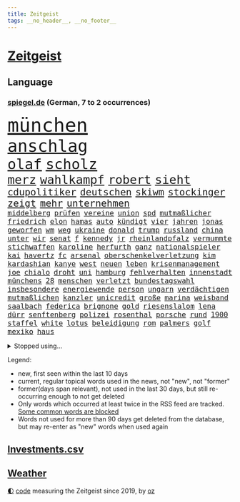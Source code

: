 ```yaml
---
title: Zeitgeist
tags: __no_header__, __no_footer__
---
```


# [Zeitgeist](https://oliz.io/zeitgeist/)

## Language

<h3><a href="https://www.spiegel.de" target="_blank">spiegel.de</a> (German, 7 to 2 occurrences)</h3>
<p style="font-family:monospace">
<span style="font-size:32pt"><a href="news_links.html#münchen" class="current">münchen</a></span>
<br>
<span style="font-size:28pt"><a href="news_links.html#anschlag" class="current">anschlag</a></span>
<br>
<span style="font-size:24pt"><a href="news_links.html#olaf" class="current">olaf</a></span>
<span style="font-size:24pt"><a href="news_links.html#scholz" class="current">scholz</a></span>
<br>
<span style="font-size:20pt"><a href="news_links.html#merz" class="current">merz</a></span>
<span style="font-size:20pt"><a href="news_links.html#wahlkampf" class="current">wahlkampf</a></span>
<span style="font-size:20pt"><a href="news_links.html#robert" class="current">robert</a></span>
<span style="font-size:20pt"><a href="news_links.html#sieht" class="current">sieht</a></span>
<br>
<span style="font-size:16pt"><a href="news_links.html#cdupolitiker" class="current">cdupolitiker</a></span>
<span style="font-size:16pt"><a href="news_links.html#deutschen" class="current">deutschen</a></span>
<span style="font-size:16pt"><a href="news_links.html#skiwm" class="new">skiwm</a></span>
<span style="font-size:16pt"><a href="news_links.html#stockinger" class="current">stockinger</a></span>
<span style="font-size:16pt"><a href="news_links.html#zeigt" class="current">zeigt</a></span>
<span style="font-size:16pt"><a href="news_links.html#mehr" class="current">mehr</a></span>
<span style="font-size:16pt"><a href="news_links.html#unternehmen" class="current">unternehmen</a></span>
<br>
<span style="font-size:12pt"><a href="news_links.html#middelberg" class="new">middelberg</a></span>
<span style="font-size:12pt"><a href="news_links.html#prüfen" class="current">prüfen</a></span>
<span style="font-size:12pt"><a href="news_links.html#vereine" class="current">vereine</a></span>
<span style="font-size:12pt"><a href="news_links.html#union" class="current">union</a></span>
<span style="font-size:12pt"><a href="news_links.html#spd" class="current">spd</a></span>
<span style="font-size:12pt"><a href="news_links.html#mutmaßlicher" class="current">mutmaßlicher</a></span>
<span style="font-size:12pt"><a href="news_links.html#friedrich" class="current">friedrich</a></span>
<span style="font-size:12pt"><a href="news_links.html#elon" class="current">elon</a></span>
<span style="font-size:12pt"><a href="news_links.html#hamas" class="current">hamas</a></span>
<span style="font-size:12pt"><a href="news_links.html#auto" class="current">auto</a></span>
<span style="font-size:12pt"><a href="news_links.html#kündigt" class="current">kündigt</a></span>
<span style="font-size:12pt"><a href="news_links.html#vier" class="current">vier</a></span>
<span style="font-size:12pt"><a href="news_links.html#jahren" class="current">jahren</a></span>
<span style="font-size:12pt"><a href="news_links.html#jonas" class="current">jonas</a></span>
<span style="font-size:12pt"><a href="news_links.html#geworfen" class="current">geworfen</a></span>
<span style="font-size:12pt"><a href="news_links.html#wm" class="current">wm</a></span>
<span style="font-size:12pt"><a href="news_links.html#weg" class="current">weg</a></span>
<span style="font-size:12pt"><a href="news_links.html#ukraine" class="current">ukraine</a></span>
<span style="font-size:12pt"><a href="news_links.html#donald" class="current">donald</a></span>
<span style="font-size:12pt"><a href="news_links.html#trump" class="current">trump</a></span>
<span style="font-size:12pt"><a href="news_links.html#russland" class="current">russland</a></span>
<span style="font-size:12pt"><a href="news_links.html#china" class="current">china</a></span>
<span style="font-size:12pt"><a href="news_links.html#unter" class="current">unter</a></span>
<span style="font-size:12pt"><a href="news_links.html#wir" class="current">wir</a></span>
<span style="font-size:12pt"><a href="news_links.html#senat" class="current">senat</a></span>
<span style="font-size:12pt"><a href="news_links.html#f" class="current">f</a></span>
<span style="font-size:12pt"><a href="news_links.html#kennedy" class="current">kennedy</a></span>
<span style="font-size:12pt"><a href="news_links.html#jr" class="current">jr</a></span>
<span style="font-size:12pt"><a href="news_links.html#rheinlandpfalz" class="current">rheinlandpfalz</a></span>
<span style="font-size:12pt"><a href="news_links.html#vermummte" class="current">vermummte</a></span>
<span style="font-size:12pt"><a href="news_links.html#stichwaffen" class="new">stichwaffen</a></span>
<span style="font-size:12pt"><a href="news_links.html#karoline" class="current">karoline</a></span>
<span style="font-size:12pt"><a href="news_links.html#herfurth" class="new">herfurth</a></span>
<span style="font-size:12pt"><a href="news_links.html#ganz" class="current">ganz</a></span>
<span style="font-size:12pt"><a href="news_links.html#nationalspieler" class="current">nationalspieler</a></span>
<span style="font-size:12pt"><a href="news_links.html#kai" class="current">kai</a></span>
<span style="font-size:12pt"><a href="news_links.html#havertz" class="current">havertz</a></span>
<span style="font-size:12pt"><a href="news_links.html#fc" class="current">fc</a></span>
<span style="font-size:12pt"><a href="news_links.html#arsenal" class="current">arsenal</a></span>
<span style="font-size:12pt"><a href="news_links.html#oberschenkelverletzung" class="new">oberschenkelverletzung</a></span>
<span style="font-size:12pt"><a href="news_links.html#kim" class="current">kim</a></span>
<span style="font-size:12pt"><a href="news_links.html#kardashian" class="new">kardashian</a></span>
<span style="font-size:12pt"><a href="news_links.html#kanye" class="new">kanye</a></span>
<span style="font-size:12pt"><a href="news_links.html#west" class="current">west</a></span>
<span style="font-size:12pt"><a href="news_links.html#neuen" class="current">neuen</a></span>
<span style="font-size:12pt"><a href="news_links.html#leben" class="current">leben</a></span>
<span style="font-size:12pt"><a href="news_links.html#krisenmanagement" class="new">krisenmanagement</a></span>
<span style="font-size:12pt"><a href="news_links.html#joe" class="current">joe</a></span>
<span style="font-size:12pt"><a href="news_links.html#chialo" class="new">chialo</a></span>
<span style="font-size:12pt"><a href="news_links.html#droht" class="current">droht</a></span>
<span style="font-size:12pt"><a href="news_links.html#uni" class="current">uni</a></span>
<span style="font-size:12pt"><a href="news_links.html#hamburg" class="current">hamburg</a></span>
<span style="font-size:12pt"><a href="news_links.html#fehlverhalten" class="current">fehlverhalten</a></span>
<span style="font-size:12pt"><a href="news_links.html#innenstadt" class="current">innenstadt</a></span>
<span style="font-size:12pt"><a href="news_links.html#münchens" class="current">münchens</a></span>
<span style="font-size:12pt"><a href="news_links.html#28" class="current">28</a></span>
<span style="font-size:12pt"><a href="news_links.html#menschen" class="current">menschen</a></span>
<span style="font-size:12pt"><a href="news_links.html#verletzt" class="current">verletzt</a></span>
<span style="font-size:12pt"><a href="news_links.html#bundestagswahl" class="current">bundestagswahl</a></span>
<span style="font-size:12pt"><a href="news_links.html#insbesondere" class="current">insbesondere</a></span>
<span style="font-size:12pt"><a href="news_links.html#energiewende" class="current">energiewende</a></span>
<span style="font-size:12pt"><a href="news_links.html#person" class="current">person</a></span>
<span style="font-size:12pt"><a href="news_links.html#ungarn" class="current">ungarn</a></span>
<span style="font-size:12pt"><a href="news_links.html#verdächtigen" class="current">verdächtigen</a></span>
<span style="font-size:12pt"><a href="news_links.html#mutmaßlichen" class="current">mutmaßlichen</a></span>
<span style="font-size:12pt"><a href="news_links.html#kanzler" class="current">kanzler</a></span>
<span style="font-size:12pt"><a href="news_links.html#unicredit" class="current">unicredit</a></span>
<span style="font-size:12pt"><a href="news_links.html#große" class="current">große</a></span>
<span style="font-size:12pt"><a href="news_links.html#marina" class="current">marina</a></span>
<span style="font-size:12pt"><a href="news_links.html#weisband" class="new">weisband</a></span>
<span style="font-size:12pt"><a href="news_links.html#saalbach" class="new">saalbach</a></span>
<span style="font-size:12pt"><a href="news_links.html#federica" class="new">federica</a></span>
<span style="font-size:12pt"><a href="news_links.html#brignone" class="new">brignone</a></span>
<span style="font-size:12pt"><a href="news_links.html#gold" class="current">gold</a></span>
<span style="font-size:12pt"><a href="news_links.html#riesenslalom" class="current">riesenslalom</a></span>
<span style="font-size:12pt"><a href="news_links.html#lena" class="new">lena</a></span>
<span style="font-size:12pt"><a href="news_links.html#dürr" class="current">dürr</a></span>
<span style="font-size:12pt"><a href="news_links.html#senftenberg" class="new">senftenberg</a></span>
<span style="font-size:12pt"><a href="news_links.html#polizei" class="current">polizei</a></span>
<span style="font-size:12pt"><a href="news_links.html#rosenthal" class="current">rosenthal</a></span>
<span style="font-size:12pt"><a href="news_links.html#porsche" class="current">porsche</a></span>
<span style="font-size:12pt"><a href="news_links.html#rund" class="current">rund</a></span>
<span style="font-size:12pt"><a href="news_links.html#1900" class="current">1900</a></span>
<span style="font-size:12pt"><a href="news_links.html#staffel" class="current">staffel</a></span>
<span style="font-size:12pt"><a href="news_links.html#white" class="current">white</a></span>
<span style="font-size:12pt"><a href="news_links.html#lotus" class="new">lotus</a></span>
<span style="font-size:12pt"><a href="news_links.html#beleidigung" class="current">beleidigung</a></span>
<span style="font-size:12pt"><a href="news_links.html#rom" class="current">rom</a></span>
<span style="font-size:12pt"><a href="news_links.html#palmers" class="new">palmers</a></span>
<span style="font-size:12pt"><a href="news_links.html#golf" class="current">golf</a></span>
<span style="font-size:12pt"><a href="news_links.html#mexiko" class="current">mexiko</a></span>
<span style="font-size:12pt"><a href="news_links.html#haus" class="current">haus</a></span>
</p>
<details>
<summary>Stopped using...</summary>
<p class="former" style="font-size:12pt">
elfmeter(1576) verstorbenen(1576) beschreibt(1575) bundesamt(1575) festnahmen(1575) steigenden(1575) tobt(1575) zeugen(1575) ausschreitungen(1573) erdoğan(1573) facebook(1573) sekunden(1573) beweisen(1572) kritische(1572) räumen(1572) verlegt(1572) angeklagt(1571) langer(1571) 37(1570) anspruch(1570) arbeitsplatz(1570) bereich(1570) entlastet(1570) tschechien(1570) versuchten(1570) arm(1569) aufgefordert(1569) botschaften(1569) konzerne(1569) mediziner(1569) festnahme(1568) steigende(1568) veranstaltung(1568) verschiebt(1568) 5(1567) frankfurter(1567) klein(1567) lastwagen(1567) sachsenanhalt(1567) times(1567) usbundesstaat(1567) bayerischen(1566) hölle(1566) nummer(1566) szenen(1566) terroristen(1566) vielerorts(1566) altes(1565) britischer(1565) mai(1565) minute(1565) härter(1564) jagd(1564) party(1564) spdpolitiker(1564) ursula(1564) wales(1564) senkt(1563) thailand(1563) zeichnet(1563) fällen(1562) messi(1562) rand(1562) ungarns(1562) brite(1561) streitkräfte(1561) verbreiten(1560) moment(1559) störung(1559) größter(1558) leyen(1558) vorstellen(1558) überholt(1558) kürzlich(1557) trafen(1557) lkw(1556) aufnahme(1555) anzeichen(1554) eigentümer(1554) überschwemmungen(1554) königin(1553) gesamten(1552) brechen(1548) konsum(1548) kontakt(1547) behalten(1546) empfiehlt(1546) istanbul(1545) beschlagnahmt(1543) großem(1543) pkw(1543) sportler(1538) dauert(1526) günther(1525) einblicke(1523) entspannt(1518) verdoppelt(1517) gebieten(1513) offener(1513) schadensersatz(1506) ausweg(1500) öffnet(1463) blut(1390) airline(1380) vorsicht(1333) fachkräftemangel(1322) bundesanwaltschaft(1298) erfolgreichste(1276) wellen(1276) schwarz(1262) exil(1257) haushalt(1238) hawaii(1230) tiger(1222) rauswurf(1203) einschätzungen(1201) zentralen(1196) zeitpunkt(1189) russisches(1182) bekannteste(1166) unserem(1162) außenministerium(1152) kiews(1152) schloss(1141) buschmann(1134) aufgestellt(1129) weiten(1124) waffenlieferungen(1123) ring(1111) überwachung(1109) desto(1108) geschenk(1104) positiven(1087) terror(1058) beschuss(1055) unmittelbar(1051) kriegsbeginn(1037) iranische(1034) erlauben(1024) gewerkschaften(1022) schwarzes(1011) verärgert(997) prominenten(994) harter(986) computer(975) verklagen(973) zufrieden(965) tierschützer(961) jimmy(957) schwimmen(948) 16jähriger(943) quiz(943) jemals(939) tägliches(935) erlegen(928) islamisten(924) ähnlichen(923) zurückhaltung(918) gehirn(907) allgemeinwissen(886) geschehens(886) politischgesellschaftlichen(886) themengebieten(886) kollege(860) kompliziert(850) überraschenden(848) lionel(841) carter(831) deuten(828) beantragen(819) luftangriffe(813) technische(786) fenster(782) machtkampf(779) kieler(771) gegründet(761) reichsbürger(761) überschritten(761) viertagewoche(754) emotionale(752) getragen(733) liebt(732) rechtsaußen(723) kleinere(717) läufer(715) glas(668) startete(660) drohte(659) boomt(658) fußballverband(650) überfahren(636) evakuierung(629) ereignis(628) genießen(628) spektakulären(617) pilot(616) lukas(604) erkennt(596) cool(594) rasen(592) rechtsextremer(586) stellvertretende(579) langjährigen(575) verteuern(566) aufgrund(562) eauto(556) heim(554) höheren(552) strenger(552) vergangene(552) seltener(542) torwart(540) erschien(539) stoppte(539) erschweren(536) südkoreanische(536) genossen(532) sprachen(532) völkermord(528) dauerte(521) jubeln(521) drehte(519) trinken(507) besserung(501) belästigt(497) oppositionspolitiker(495) harsche(494) aserbaidschan(493) teslachef(484) 22jährige(470) absicht(470) gerechnet(470) kippt(466) propalästinensische(459) bundes(456) geräumt(453) usschauspieler(445) verwenden(443) attraktiver(442) verschaffen(435) gestritten(428) reichweite(420) bereichen(418) bett(418) beleidigungen(415) damaligen(415) stoffe(411) hits(406) rauch(405) politischer(403) bahnen(402) toni(394) österreicher(393) geschützt(392) rammte(391) abgefeuert(387) normalerweise(385) kreise(382) barack(378) format(376) südkoreanischen(374) katz(372) sächsische(371) japaner(368) darsteller(365) ball(363) milch(363) verbündete(361) great(359) sophie(359) finanzielle(358) go(356) ismail(355) karriereende(355) manipulation(355) stützt(355) korrigiert(354) nackte(354) hummels(353) inakzeptabel(349) mats(349) trainers(348) gitarrist(346) rechtlichen(345) riefen(345) gefälschter(342) anfeindungen(337) oberpfalz(336) betrunken(335) mitspieler(333) rechtslage(331) sophia(331) agenda(330) schweigegeldprozess(330) eindeutig(326) unangenehme(326) jenseits(325) superstars(324) verdachts(323) parlamentarischen(321) beworfen(318) alec(315) baldwin(315) khamenei(315) vorab(314) geschoben(310) dürfe(305) carlsen(304) anwesen(303) aktie(300) ausprobiert(300) passagieren(299) balkon(298) modernen(297) potenzial(297) bürgerkrieg(295) denkbar(295) statistische(293) dürre(292) fangen(292) bedingung(291) gegend(291) steine(291) einheimische(290) set(290) ursachen(290) alias(289) instanz(288) verrat(285) gesenkt(283) unterschätzen(283) zahlreicher(283) chrupalla(280) leitungen(280) obdachlosen(278) breitet(277) ungewollt(277) atomenergiebehörde(274) kontrollen(274) mau(273) ausgebremst(271) militärischer(271) dschihadisten(270) beck(269) sportwissenschaftler(269) wittert(268) ewig(267) unglücklich(267) bußgeld(266) meinungsfreiheit(265) protokoll(264) dänische(262) vorfalls(262) hals(259) heizt(259) aufkommen(257) gewusst(257) liest(257) heimatstadt(256) arbeitslosigkeit(255) reiz(255) genauen(253) brutalen(252) regensburg(251) schütze(251) übel(251) kanzlerschaft(250) auszubildende(249) bilden(248) südamerika(248) weicht(245) kaulitz(244) s(242) türkischer(242) breiten(241) notarzt(241) trainierte(241) entsprechend(240) esken(240) fußballplatz(240) glaubte(240) bahnverkehr(239) feuerwerkskörper(238) dresdner(237) paradies(237) crash(236) evakuierungen(236) kürt(236) laufbahn(236) sonja(236) ereignisse(235) psychologie(235) polizeigewalt(233) scharfen(233) love(231) papa(231) hinein(230) hartnäckig(228) koalitionen(228) löwen(228) johnny(225) lügt(224) angelina(223) co₂ausstoß(223) atem(221) bester(221) netflixdoku(220) koma(217) einzelhandel(216) gelebt(215) zoff(214) füllkrug(213) niclas(213) zeug(213) gelitten(212) sang(212) verlobt(209) erlebnis(208) jong(208) miriam(208) schwarzarbeit(208) lebe(207) saskia(206) lothar(203) ryanair(201) küren(200) häufigsten(199) versteigerung(199) zugunsten(196) schmiedet(194) simone(193) bemühungen(190) nordwesten(190) eigentliche(189) fiasko(189) probe(189) zutiefst(188) altern(185) schwedische(185) kanzlerkandidatin(184) mobilisieren(183) glücklicher(182) cdumann(181) durststrecke(181) pitzke(181) prämie(181) ablenken(180) weiblichen(180) haar(178) vorhat(178) a1(177) benutzen(177) wissenschaftlich(177) trübt(176) zögern(176) sozialdemokrat(175) öffentlicher(175) geheimdienste(174) ices(174) northvolt(173) gerissen(172) lautet(172) lee(172) nordkoreanischen(172) vermächtnis(172) ehrlich(171) suchmaschine(170) frontal(169) jubiläum(168) kreuzfahrt(168) ludwig(167) verbliebenen(167) medienkonsum(166) rechner(166) wagte(166) anwältin(162) thesen(162) traditionelle(162) umfragewerte(162) 82(161) konkretisiert(161) bagger(160) bedrohlich(160) verpasste(160) georgia(159) hans(159) krankschreibung(159) reichlich(159) satiriker(159) geübt(158) kanal(158) strafverfolgung(158) brennender(157) übelkeit(156) busunfall(155) fotograf(155) verlusten(155) empfehlung(154) prangern(154) unterhaltung(154) viermal(154) krönt(153) typisch(153) beeindruckte(152) hassnachrichten(152) rekrutiert(151) pate(150) bekämpft(149) gerammt(149) krüger(149) dürren(148) parteichefin(148) export(147) fläche(147) strafmaß(147) beruht(146) entertainer(146) liege(145) with(145) andernfalls(144) greifswald(144) hochverrats(144) 94(143) böllern(143) gescheiterte(143) júnior(143) reiner(143) umsätze(143) vinícius(143) alarmierende(142) bentancur(142) bezeichnen(142) container(142) rodrigo(142) tournee(142) eingestuft(141) fahrlässiger(141) tsmc(141) donnerstagmorgen(140) jakob(140) manhattan(140) pierce(140) standorte(140) warb(139) raumfahrtunternehmen(138) entfernung(137) flüchtlingspolitik(137) fpöchef(137) instrumentalisiert(137) ralph(137) überwacht(137) caren(136) entnommen(136) gonzález(136) konzentrieren(135) landesverband(135) liam(135) trumpfan(135) meinungsbeitrag(134) kopftuch(133) beschimpfte(132) getötete(131) militärjunta(131) ricky(131) scheiterns(131) überfalls(131) impfen(130) geringe(129) grundsätzlich(129) maren(129) priester(129) versammlung(129) auslandsreise(128) avignon(128) floh(128) missgeschick(128) 2027(127) begrüßt(126) interessant(126) schaltete(126) verüben(126) dreieck(125) fossilien(125) hill(125) lehrreich(125) spö(125) spiegelt(124) jets(123) milizen(123) bastelt(122) briefwahl(122) madrids(122) antisemitisch(121) depp(121) carolabrücke(120) fußballwm(119) reale(119) springer(119) beträge(118) bühnen(118) freundlich(118) verkehrsbehinderungen(118) begeisterte(117) dieter(117) einkommens(116) elternzeit(116) hetzer(116) hof(116) katastrophengebiet(116) lahmt(116) falschbehauptung(115) fell(114) nikolas(114) tatjana(114) gewordenen(113) nebel(113) 180000(111) direction(111) laute(111) straßburg(111) as(110) konten(110) lieb(110) nadel(110) spdkanzler(110) streitigkeiten(110) arizona(109) holland(109) neuwagen(109) artenvielfalt(108) bedenkliche(108) heutzutage(108) symptome(108) techkonzern(108) verrückt(108) antisemitismusbeauftragte(107) mohamed(107) restaurantbesuch(107) insolvenzverwalter(105) jusos(105) apps(104) renommierte(104) strafzettel(104) ungeklärt(104) bösewicht(103) punk(103) ausgrenzung(102) keeper(102) citys(101) koalitionsgespräche(101) preisentwicklung(101) unattraktiver(101) brady(100) geregelt(100) krassen(100) qualifiziert(100) umweltverschmutzung(100) bundesparteitag(99) teuerung(99) aires(98) buenos(98) isolation(98) miosga(98) parks(98) gary(96) miese(96) mittelstand(96) zusätzlich(96) örtlichen(96) chip(94) erfassen(94) podolski(94) saporischschja(94) selbstkritisch(94) beschuldigten(93) florence(93) hall(93) nationalteam(93) pugh(93) wanderwitz(93) studenten(92) alleinsein(91) angepriesen(91) bewarb(91) demonstrativ(91) gesteigert(91) gras(91) quadratmeter(91) schäumt(91) gebühren(90) veranlasste(90) ferres(89) planungen(89) veronica(89) drohnenalarm(88) iwf(88) kinderkrankheiten(88) kontrollieren(88) musical(88) plakativ(88) pub(88) rüstungsindustrie(88) beamtenbund(87) flusskrebse(87) gastes(87) rekordzahl(87) typischen(87) unterschiedlichen(87) überschaubar(87) bestandsaufnahme(86) elan(86) ganges(86) havarie(86) machtlos(86) opel(85) schwab(85) grätscht(84) kommissare(84) nägele(84) regierungswechsel(84) youssef(84) beachtet(83) beatles(83) limitierte(83) payne(83) polizeibehörden(83) qual(83) terrorverdächtiger(83) zerschlagen(83) brennende(82) coup(82) orcas(82) wehrpflicht(82) zendaya(82) zusammenstoß(82) drag(81) spdabgeordneten(81) spiegelbericht(81) taschengeld(81) tumult(81) wachsenden(81) anschaffung(80) inszenierte(80) kameraden(80) längerem(80) meloniregierung(80) oberlandesgericht(80) stehenden(80) forschungsergebnisse(79) jva(79) lebensunterhalt(79) mexico(79) rookie(79) schweinefleisch(79) tonnenweise(79) verschwiegen(79) 45000(78) decathlon(78) skrupellosen(78) spielplan(78) unanständig(78) verschmutzt(78) vorherrschaft(78) zugesprochen(78) zweikampf(78) hochschulpräsidentin(77) kurdische(77) schauspielern(77) triumphieren(77) vorbilder(77) wecker(77) 84(76) dartswm(76) eklatante(76) laufendem(76) unausgegoren(76) ökonom(76) ausgestiegen(75) auswege(75) beschädigen(75) central(75) haushaltshilfe(75) reinigungskraft(75) russlandsanktionen(75) suizid(75) tankstelle(75) cduabgeordneter(74) fallschirmspringer(74) romeo(74) totale(74) unterdrückung(74) früchte(73) fähre(73) jahreswechsel(73) mutige(73) radikalsten(73) träumten(73) überprüfen(73) antisemitismusbeauftragten(72) beibehalten(72) bekomme(72) bürgerkriegsland(72) doppelgängerwettbewerb(72) komikerin(72) männerfeindlichkeit(72) nordkoreanischer(72) trumpfans(72) winden(72) zurückzukehren(72) ausmaße(71) datet(71) luftfahrt(71) nahid(71) nordsyrien(71) platte(71) taghavi(71) bürgermeisterin(70) daglo(70) drehbuchautor(70) existenzielle(70) fernsehsender(70) hamdan(70) innenpolitische(70) kulisse(70) pokémon(70) streich(70) verhaltensweisen(70) zielscheibe(70) zufriedenheit(70) 600000(69) angestellter(69) elektroautomarke(69) ernähren(69) fähigkeit(69) gründerin(69) kapituliert(69) tätlichkeit(69) wahlempfehlungen(69) bellingham(68) dani(68) hills(68) jude(68) krankmeldungen(68) mist(68) ray(68) verbote(68) vermissen(68) abzuhalten(67) bestseller(67) falsches(67) greife(67) heller(67) hotzo(67) fehlender(66) genie(66) suspendierten(66) böller(65) drohnenaufnahmen(65) provokanten(65) bundesverfassungsgerichts(64) grundsätzliche(64) halbiert(64) ruhig(64) unbequem(64) witzig(64) glatt(63) prozentpunkte(63) sms(63) wichtigstes(63) zusammenstöße(63) bereitschaft(62) luxusuhren(62) personalmangel(62) dune(61) kurioses(61) kühler(61) tendiert(61) anstand(60) fahrzeugkontrolle(60) tyson(60) commerce(59) monopoly(59) muskeln(59) schwarzgelbe(59) verschießt(59) biennale(58) nikki(58) preisverleihung(58) versteckten(58) verweisen(58) 3600(57) bezüge(57) entkriminalisierung(57) erzbistum(57) gasversorger(57) hindernis(57) meterhohe(57) monica(57) schneefall(57) schwangerschaftsabbrüche(57) verständigt(57) überfluten(57) aleppo(56) erfindungen(56) krawalle(56) krawietz(56) teslafahrer(56) alijew(55) anleitung(55) aserbaidschans(55) ilham(55) regie(55) schockwellen(55) schraubt(55) stuhl(55) sämtliche(55) veränderten(55) brenzligen(54) erklärungen(54) testflug(54) winterwetter(54) abschätzen(53) bereitete(53) exklusivsten(53) pipelines(53) blindgänger(52) eröffnen(52) heiligen(52) lok(52) neuschnee(52) stufen(52) anhören(51) bobfahrerin(51) buckwitz(51) doppelgänger(51) entfacht(51) erotikplattform(51) grummelt(51) helsinki(51) maralago(51) maroden(51) onlyfans(51) schrift(51) simulator(51) verlangte(51) insolvenzen(50) passenden(50) remigration(50) sparer(50) widersetzt(50) 62(49) anita(49) bergauf(49) besteuert(49) einbußen(49) ergattern(49) gitarre(49) rausholen(49) winkte(49) designierter(48) ferdinand(48) großbank(48) hanteln(48) rekruten(48) schenk(48) schneefälle(48) trank(48) zabrze(48) hofften(47) insider(47) models(47) mordkommission(47) münzen(47) bewusstsein(46) bildzeitung(46) cecilia(46) entsandt(46) hebamme(46) lippen(46) seekabel(46) aleph(45) alpha(45) bedenklich(45) bono(45) flugreisen(45) heidelberger(45) marsalek(45) silvester(45) spitzensport(45) vizechef(45) favorisiert(44) komplizen(44) manches(44) oppositionspartei(44) sergey(44) steel(44) ufern(44) verschont(44) zurückerobert(44) christ(43) citymaut(43) heeres(43) scheibe(43) sorgerecht(43) spruch(43) tvexperte(43) ausgangslage(42) bunt(42) drängte(42) durchgang(42) kellogg(42) wggarantie(42) wgzimmer(42) fußballklubs(41) ita(41) italienerin(41) natopartner(41) palast(41) reinen(41) argument(40) dämlich(40) fliegerbombe(40) fortsetzen(40) herzogin(40) produktiver(40) rebell(40) spiegelrecherche(40) strafmaßnahmen(40) timing(40) vorhabens(40) weltmeistertitel(40) 116(39) amnesty(39) durcheinander(39) echtzeit(39) mittelständler(39) strich(39) true(39) ölpreis(39) flüchtlingskrise(38) golfern(38) hebdo(38) nervt(38) bezeugen(37) faz(37) lennon(37) staatlicher(37) befeuern(36) bildschirme(36) sabotiert(36) anschieber(35) didier(35) feuern(35) francesco(35) kuckuckskinder(35) notvorräte(35) währung(35) auszeichnungen(34) bewundert(34) eisbaden(34) ärgern(34) foul(33) friends(33) kudrow(33) national(33) tankern(33) versicherungskonzerns(33) verstößen(33) affront(32) aufnimmt(32) erstmal(32) fehde(32) ham(32) reha(32) transporter(32) vermeintlichen(32) älterwerden(32) beruflichen(31) denkmäler(31) doppelleben(31) entzug(31) freedom(31) reicher(31) wörter(31) anstellen(30) diagnostiziert(30) globes(30) haseloff(30) maulwurf(30) mittelmäßig(30) angelaufen(29) fechten(29) freibekommen(29) rezepte(29) schüttelte(29) stabilisieren(29) firmenboss(28) haushaltshilfen(28) kanadas(28) landesteile(28) 126(27) drewes(27) feuerzeug(27) gelacht(27) markle(27) nördlichen(27) pfarrer(27) strafverfolger(27) tottenhams(27) trailer(27) ölexporte(27) aufschub(26) bürgergeldempfänger(26) elektronischen(26) feuerzeugwurf(26) hommage(26) op(26) selbstkritik(26) volks(26) zehnjährige(26) footballsuperstar(25) vorgabe(25) erwartete(24) gestiegene(24) grüßt(24) politikers(24) squid(24) supercup(24) wiener(24) zehnmal(24) 42jährigen(23) charme(23) küsten(23) pelicots(23) rechtsextremistisch(23) baustellen(22) dankbar(22) filmakademie(22) fury(22) good(22) komfort(22) mitspielern(22) schützte(22) spiegeltitel(22) staunen(22) 1972(21) 32jährige(21) anführen(21) dopingtests(21) hüllt(21) khandan(21) liebesleben(21) mischke(21) nasrin(21) reza(21) thilo(21) batteriehersteller(20) fahrgast(20) talente(20) aktienmärkte(19) amtsübernahme(19) brexithardliner(19) limit(19) sechsmal(19) sterblichen(19) todesfahrt(19) demut(18) dopingprobe(18) tanker(18) pforte(17) travel(17) unterwasserkabel(17) usstudie(17) veto(17) vorsätze(17) sala(16) santa(16) temperamente(16) ttt(16) usmilitärs(16) 2045(15) arbeitnehmern(15) baubranche(15) schachsuperstar(15) schärfere(15) verleger(15) bremerhaven(14) böllerverbot(14) fehlgeburt(14) gekostet(14) littler(14) luke(14) verbringt(14) vertauscht(14) wohnort(14) andernorts(13) bekanntgabe(13) entmachtung(13) großmachtfantasien(13) introvertierte(13) regierte(13) stromkabel(13) unterkunft(13) verdiene(13) vereidigen(13) alkoholfreien(12) einsamer(12) erfreuliche(12) mitspielte(12) promille(12) turnerbund(12) uskonzerne(12) ziviler(12) 500kilometallring(11) damalige(11) demütigungen(11) netzagentur(11) schauspielers(11) spitzenturnerin(11) tabea(11) unverletzt(11)
</p>
</details>
<p>Legend:
<ul>
<li><span class="new">new</span>, first seen within the last 10 days</li>
<li><span class="current">current</span>, regular topical words used in the news, not "new", not "former"</li>
<li><span class="former">former(days span relevant)</span>, not used in the last 30 days, but still re-occurring enough to not get deleted</li>
<li>Only words which occurred at least twice in the RSS feed are tracked. <a href="language/filters.py">Some common words are blocked</a></li>
<li>Words not used for more than 90 days get deleted from the database, but may re-enter as "new" words when used again</li>
</ul>
</p>

## [Investments](investments.html)[.csv](investments.csv)

## [Weather](weather.html)

<footer>
<a href="javascript:toggleTheme()" class="nav">🌓</a>
<a href="https://github.com/ooz/zeitgeist">code</a> measuring the Zeitgeist since 2019, by <a href="https://oliz.io">oz</a>
</footer>
